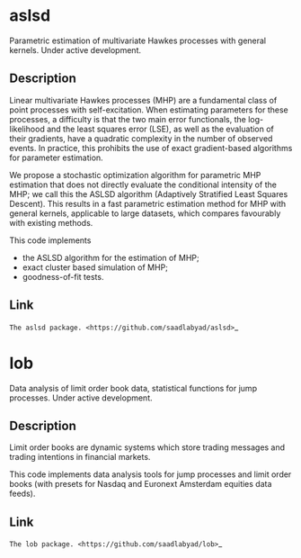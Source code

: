 # aslsd
Parametric estimation of multivariate Hawkes processes with general kernels. Under active development.

Description
-----------

Linear multivariate Hawkes processes (MHP) are a fundamental class of point processes with self-excitation. When estimating parameters for these processes, a difficulty is that the two main error functionals, the log-likelihood and the least squares error (LSE), as well as the evaluation of their
gradients, have a quadratic complexity in the number of observed events. In practice, this prohibits
the use of exact gradient-based algorithms for parameter estimation. 

We propose a stochastic optimization algorithm for parametric MHP estimation that does not directly evaluate the conditional intensity of the MHP; we
call this the ASLSD algorithm (Adaptively Stratified Least Squares Descent). This results in a fast parametric estimation
method for MHP with general kernels, applicable to large datasets, which compares favourably with
existing methods.

This code implements

* the ASLSD algorithm for the estimation of MHP;
* exact cluster based simulation of MHP;
* goodness-of-fit tests.

Link
------------
`The aslsd package. <https://github.com/saadlabyad/aslsd>`_


# lob
Data analysis of limit order book data, statistical functions for jump processes. Under active development.

Description
-----------

Limit order books are dynamic systems which store trading messages and trading intentions in financial markets.

This code implements data analysis tools for jump processes and limit order books (with presets for Nasdaq and Euronext Amsterdam equities data feeds).

Link
------------
`The lob package. <https://github.com/saadlabyad/lob>`_

